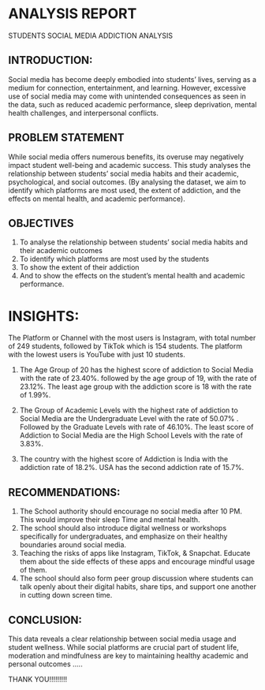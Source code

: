 # ANALYSIS REPORT
STUDENTS SOCIAL MEDIA ADDICTION ANALYSIS
## INTRODUCTION:
Social media has become deeply embodied into students’ lives, serving as a medium for connection, entertainment, and learning. However, excessive use of social media may come with unintended consequences as seen in the data, such as reduced academic performance, sleep deprivation, mental health challenges, and interpersonal conflicts.
## PROBLEM STATEMENT
While social media offers numerous benefits, its overuse may negatively impact student well-being and academic success. This study analyses the relationship between students’ social media habits and their academic, psychological, and social outcomes. (By analysing the dataset, we aim to identify which platforms are most used, the extent of addiction, and the effects on mental health, and academic performance).
## OBJECTIVES
1.	To analyse the relationship between students’ social media habits and their academic outcomes
2.	To identify which platforms are most used by the students
3.	To show the extent of their addiction
4.	And to show the effects on the student’s mental health and academic performance.

# INSIGHTS:




The Platform or Channel with the most users is Instagram, with total number of 249 students, followed by TikTok which is 154 students. The platform with the lowest users is YouTube with just 10 students.
 


 
1.	The Age Group of 20 has the highest score of addiction to Social Media with the rate of 23.40%. followed by the age group of 19, with the rate of 23.12%. The least age group with the addiction score is 18 with the rate of 1.99%.
 
2.	The Group of Academic Levels with the highest rate of addiction to Social Media are the Undergraduate Level with the rate of 50.07% . Followed by the Graduate Levels with rate of 46.10%. The least score of Addiction to Social Media are the High School Levels with the rate of 3.83%. 
 
3.	The country with the highest score of Addiction is India with the addiction rate of 18.2%. USA has the second addiction rate of 15.7%. 
## RECOMMENDATIONS:
1.	The School authority should encourage no social media after 10 PM. This would improve their sleep Time and mental health.
2.	The school should also introduce digital wellness or workshops specifically for undergraduates, and emphasize on their healthy boundaries around social media.
3.	Teaching the risks of apps like Instagram, TikTok, & Snapchat. Educate them about the side effects of these apps and encourage mindful usage of them.
4.	The school should also form peer group discussion where students can talk openly about their digital habits, share tips, and support one another in cutting down screen time. 
## CONCLUSION:
This data reveals a clear relationship between social media usage and student wellness. While social platforms are crucial part of student life, moderation and mindfulness are key to maintaining healthy academic and personal outcomes …..

THANK YOU!!!!!!!!!


